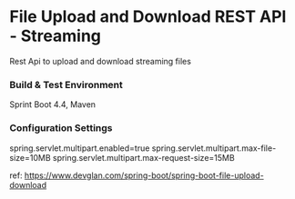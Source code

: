 # File Upload and Download REST API - Streaming

Rest Api to upload and download streaming files

### Build & Test Environment 
Sprint Boot 4.4, Maven

### Configuration Settings

spring.servlet.multipart.enabled=true
spring.servlet.multipart.max-file-size=10MB
spring.servlet.multipart.max-request-size=15MB

ref: https://www.devglan.com/spring-boot/spring-boot-file-upload-download
